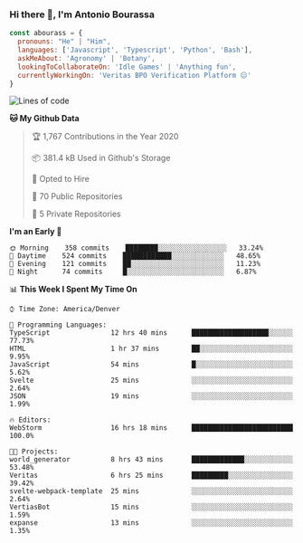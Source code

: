 ### Hi there 👋, I'm Antonio Bourassa

```javascript
const abourass = {
  pronouns: "He" | "Him",
  languages: ['Javascript', 'Typescript', 'Python', 'Bash'],
  askMeAbout: 'Agronomy' | 'Botany',
  lookingToCollaborateOn: 'Idle Games' | 'Anything fun',
  currentlyWorkingOn: 'Veritas BPO Verification Platform 😑'
}
```

<!--START_SECTION:waka-->
![Lines of code](https://img.shields.io/badge/From%20Hello%20World%20I%27ve%20Written-28.2%20million%20lines%20of%20code-blue)

**🐱 My Github Data** 

> 🏆 1,767 Contributions in the Year 2020
 > 
> 📦 381.4 kB Used in Github's Storage 
 > 
> 💼 Opted to Hire
 > 
> 📜 70 Public Repositories
 > 
> 🔑 5 Private Repositories 

**I'm an Early 🐤** 

```text
🌞 Morning    358 commits    ████████░░░░░░░░░░░░░░░░░   33.24% 
🌆 Daytime    524 commits    ████████████░░░░░░░░░░░░░   48.65% 
🌃 Evening    121 commits    ██░░░░░░░░░░░░░░░░░░░░░░░   11.23% 
🌙 Night      74 commits     █░░░░░░░░░░░░░░░░░░░░░░░░   6.87%

```


📊 **This Week I Spent My Time On** 

```text
⌚︎ Time Zone: America/Denver

💬 Programming Languages: 
TypeScript               12 hrs 40 mins      ███████████████████░░░░░░   77.73% 
HTML                     1 hr 37 mins        ██░░░░░░░░░░░░░░░░░░░░░░░   9.95% 
JavaScript               54 mins             █░░░░░░░░░░░░░░░░░░░░░░░░   5.62% 
Svelte                   25 mins             ░░░░░░░░░░░░░░░░░░░░░░░░░   2.64% 
JSON                     19 mins             ░░░░░░░░░░░░░░░░░░░░░░░░░   1.99%

🔥 Editors: 
WebStorm                 16 hrs 18 mins      █████████████████████████   100.0%

🐱‍💻 Projects: 
world_generator          8 hrs 43 mins       █████████████░░░░░░░░░░░░   53.48% 
Veritas                  6 hrs 25 mins       █████████░░░░░░░░░░░░░░░░   39.42% 
svelte-webpack-template  25 mins             ░░░░░░░░░░░░░░░░░░░░░░░░░   2.64% 
VertiasBot               15 mins             ░░░░░░░░░░░░░░░░░░░░░░░░░   1.59% 
expanse                  13 mins             ░░░░░░░░░░░░░░░░░░░░░░░░░   1.35%

```


<!--END_SECTION:waka-->

<!--
**Abourass/Abourass** is a ✨ _special_ ✨ repository because its `README.md` (this file) appears on your GitHub profile.

Here are some ideas to get you started:

- 🔭 I’m currently working on ...
- 🌱 I’m currently learning ...
- 👯 I’m looking to collaborate on ...
- 🤔 I’m looking for help with ...
- 💬 Ask me about ...
- 📫 How to reach me: ...
- 😄 Pronouns: ...
- ⚡ Fun fact: ...
-->

